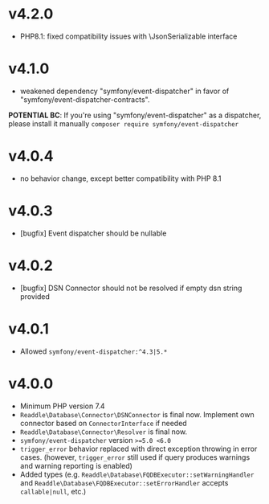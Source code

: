 # v4.2.0

- PHP8.1: fixed compatibility issues with \JsonSerializable interface 

# v4.1.0

- weakened dependency "symfony/event-dispatcher" in favor of "symfony/event-dispatcher-contracts".

**POTENTIAL BC**: If you're using "symfony/event-dispatcher" as a dispatcher, please install it manually `composer require symfony/event-dispatcher` 

# v4.0.4

- no behavior change, except better compatibility with PHP 8.1

# v4.0.3

- [bugfix] Event dispatcher should be nullable 

# v4.0.2

- [bugfix] DSN Connector should not be resolved if empty dsn string provided

# v4.0.1

- Allowed `symfony/event-dispatcher:^4.3|5.*`

# v4.0.0

- Minimum PHP version 7.4
- `Readdle\Database\Connector\DSNConnector` is final now. Implement own connector based on `ConnectorInterface` if needed
- `Readdle\Database\Connector\Resolver` is final now.
- `symfony/event-dispatcher` version `>=5.0 <6.0`
- `trigger_error` behavior replaced with direct exception throwing in error cases. (however, `trigger_error` still used if query produces warnings and warning reporting is enabled)
- Added types (e.g. `Readdle\Database\FQDBExecutor::setWarningHandler` and `Readdle\Database\FQDBExecutor::setErrorHandler` accepts `callable|null`, etc.)